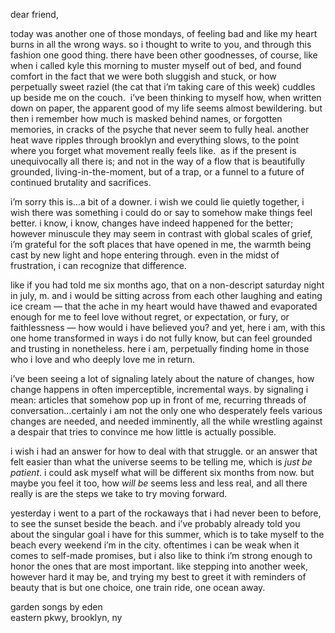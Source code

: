 dear friend,

today was another one of those mondays, of feeling bad and like my heart burns in all the wrong ways. so i thought to write to you, and through this fashion one good thing. there have been other goodnesses, of course, like when i called kyle this morning to muster myself out of bed, and found comfort in the fact that we were both sluggish and stuck, or how perpetually sweet raziel (the cat that i’m taking care of this week) cuddles up beside me on the couch.  i’ve been thinking to myself how, when written down on paper, the apparent good of my life seems almost bewildering. but then i remember how much is masked behind names, or forgotten memories, in cracks of the psyche that never seem to fully heal. another heat wave ripples through brooklyn and everything slows, to the point where you forget what movement really feels like.  as if the present is unequivocally all there is; and not in the way of a flow that is beautifully grounded, living-in-the-moment, but of a trap, or a funnel to a future of continued brutality and sacrifices. 

i’m sorry this is…a bit of a downer. i wish we could lie quietly together, i wish there was something i could do or say to somehow make things feel better. i know, i know, changes have indeed happened for the better;  however minuscule they may seem in contrast with global scales of grief, i’m grateful for the soft places that have opened in me, the warmth being cast by new light and hope entering through. even in the midst of frustration, i can recognize that difference.

like if you had told me six months ago, that on a non-descript saturday night in july, m. and i would be sitting across from each other laughing and eating ice cream — that the ache in my heart would have thawed and evaporated enough for me to feel love without regret, or expectation, or fury, or faithlessness — how would i have believed you? and yet, here i am, with this one home transformed in ways i do not fully know, but can feel grounded and trusting in nonetheless. here i am, perpetually finding home in those who i love and who deeply love me in return.

i’ve been seeing a lot of signaling lately about the nature of changes, how change happens in often imperceptible, incremental ways. by signaling i mean: articles that somehow pop up in front of me, recurring threads of conversation…certainly i am not the only one who desperately feels various changes are needed, and needed imminently, all the while wrestling against a despair that tries to convince me how little is actually possible. 

i wish i had an answer for how to deal with that struggle. or an answer that felt easier than what the universe seems to be telling me, which is _just be patient_. i could ask myself what will be different six months from now. but maybe you feel it too, how _will be_ seems less and less real, and all there really is are the steps we take to try moving forward.

yesterday i went to a part of the rockaways that i had never been to before, to see the sunset beside the beach. and i’ve probably already told you about the singular goal i have for this summer, which is to take myself to the beach every weekend i’m in the city. oftentimes i can be weak when it comes to self-made promises, but i also like to think i’m strong enough to honor the ones that are most important. like stepping into another week, however hard it may be, and trying my best to greet it with reminders of beauty that is but one choice, one train ride, one ocean away.

<p class="caption">
<a target="_blank" src="https://gardensongs.github.io">garden songs</a> by eden <br>
eastern pkwy, brooklyn, ny <br>
</p>